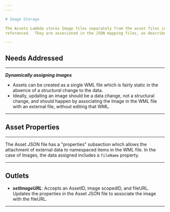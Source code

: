 ```yaml
---
---

# Image Storage

The Assets Lambda stores Image files separately from the asset files in which they are
referenced.  They are associated in the JSON mapping files, as described below.

---
```


## Needs Addressed

---

***Dynamically assigning images***
- Assets can be created as a single WML file which is fairly static in the absence of
a *structural* change to the data.
- Ideally, updating an image should be a data change, not a structural change, and
should happen by associating the Image in the WML file with an external file, without
editing that WML.

---

## Asset Properties

---

The Asset JSON file has a "properties" subsection which allows the attachment of external
data to namespaced items in the WML file.  In the case of Images, the data assigned
includes a `fileName` property.

---

## Outlets

- ***setImageURL***: Accepts an AssetID, image scopedID, and fileURL.  Updates the
properties in the Asset JSON file to associate the image with the fileURL.

---

